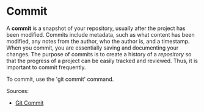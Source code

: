 # Commit

A **commit** is a snapshot of your repository, usually after the project has 
been modified. Commits include metadata, such as what content has been modified, 
any notes from the author, who the author is, and a timestamp. When you commit, 
you are essentially saving and documenting your changes. The purpose of commits 
is to create a history of a *repository* so that the progress of a project can 
be easily tracked and reviewed. Thus, it is important to commit frequently.

To commit, use the 'git commit' command.

Sources:
* [Git Commit](https://github.com/git-guides/git-commit)